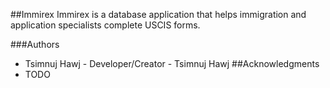 ##Immirex
Immirex is a database application that helps immigration and application specialists complete USCIS forms.

###Authors
* Tsimnuj Hawj - Developer/Creator - Tsimnuj Hawj
##Acknowledgments
* TODO
